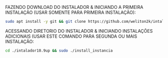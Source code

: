 FAZENDO DOWNLOAD DO INSTALADOR & INICIANDO A PRIMEIRA INSTALAÇÃO (USAR SOMENTE PARA PRIMEIRA INSTALAÇÃO):

```bash
sudo apt install -y git && git clone https://github.com/weliton2k/intalador10.9up.git && sudo chmod -R 777 intalador10.9up && cd intalador10.9up && sudo ./install_primaria
```

ACESSANDO DIRETORIO DO INSTALADOR & INICIANDO INSTALAÇÕES ADICIONAIS (USAR ESTE COMANDO PARA SEGUNDA OU MAIS INSTALAÇÃO:
```bash
cd ./intalador10.9up && sudo ./install_instancia
```


